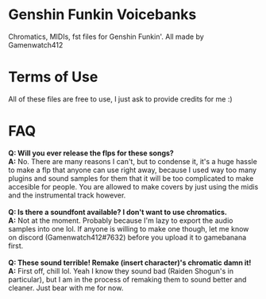 # Genshin Funkin Voicebanks
Chromatics, MIDIs, fst files for Genshin Funkin'. All made by Gamenwatch412
# Terms of Use
All of these files are free to use, I just ask to provide credits for me :)
# FAQ
**Q: Will you ever release the flps for these songs?** <br />
**A:** No. There are many reasons I can't, but to condense it, it's a huge hassle to make a flp that anyone can use right away, because I used way too many plugins and sound samples for them that it will be too complicated to make accesible for people. You are allowed to make covers by just using the midis and the instrumental track however. <br /> <br />
**Q: Is there a soundfont available? I don't want to use chromatics.** <br />
**A:** Not at the moment. Probably because I'm lazy to export the audio samples into one lol. If anyone is willing to make one though, let me know on discord (Gamenwatch412#7632) before you upload it to gamebanana first.<br /> <br />
**Q: These sound terrible! Remake (insert character)'s chromatic damn it!** <br />
**A:** First off, chill lol. Yeah I know they sound bad (Raiden Shogun's in particular), but I am in the process of remaking them to sound better and cleaner. Just bear with me for now.
